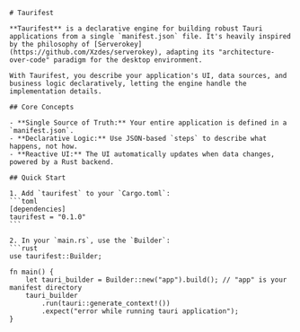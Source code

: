     # Taurifest

    **Taurifest** is a declarative engine for building robust Tauri applications from a single `manifest.json` file. It's heavily inspired by the philosophy of [Serverokey](https://github.com/Xzdes/serverokey), adapting its "architecture-over-code" paradigm for the desktop environment.

    With Taurifest, you describe your application's UI, data sources, and business logic declaratively, letting the engine handle the implementation details.

    ## Core Concepts

    - **Single Source of Truth:** Your entire application is defined in a `manifest.json`.
    - **Declarative Logic:** Use JSON-based `steps` to describe what happens, not how.
    - **Reactive UI:** The UI automatically updates when data changes, powered by a Rust backend.

    ## Quick Start

    1. Add `taurifest` to your `Cargo.toml`:
    ```toml
    [dependencies]
    taurifest = "0.1.0"
    ```

    2. In your `main.rs`, use the `Builder`:
    ```rust
    use taurifest::Builder;

    fn main() {
        let tauri_builder = Builder::new("app").build(); // "app" is your manifest directory
        tauri_builder
            .run(tauri::generate_context!())
            .expect("error while running tauri application");
    }